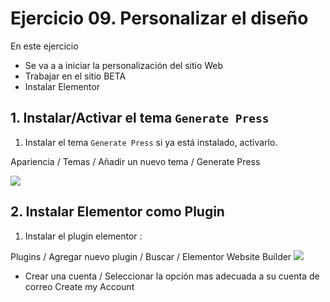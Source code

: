 
# Ejercicio 09. Personalizar el diseño
En este ejercicio 
- Se va a a iniciar la personalización del sitio Web
- Trabajar en el sitio BETA
- Instalar Elementor

## 1. Instalar/Activar el tema `Generate Press`
1. Instalar el tema `Generate Press` si ya está instalado, activarlo.

Apariencia / Temas / Añadir un nuevo tema / Generate Press


![](https://i.imgur.com/YnePFpR.png)

## 2. Instalar Elementor como Plugin
1. Instalar el plugin elementor : 

Plugins / Agregar nuevo plugin / Buscar / Elementor Website Builder
![](https://i.imgur.com/unBaVi4.png)

- Crear una cuenta / Seleccionar la opción mas adecuada a su cuenta de correo
Create my Account

<!--stackedit_data:
eyJoaXN0b3J5IjpbMTg1MzEwOTM5OSwtMTU1MjM5OTU0OCwtOD
MyMDk4NzcyLDIxNzY1OTQ0Nl19
-->
